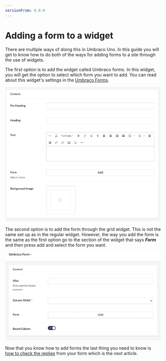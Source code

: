 ```yaml
---
versionFrom: 8.0.0
---
```


# Adding a form to a widget

There are multiple ways of doing this in Umbraco Uno. In this guide you will get to know how to do both of the ways for adding forms to a site through the use of widgets.

The first option is to add the widget called Umbraco forms. In this widget, you will get the option to select which form you want to add. You can read about this widget's settings in the [Umbraco Forms](../../Widgets/Umbraco-Form).

![Regular Umbraco Forms](images/Regular-form.png)

The second option is to add the form through the grid widget. This is not the same set up as in the regular widget. However, the way you add the form is the same as the first option go to the section of the widget that says ***Form*** and then press add and select the form you want.

![Grid Umbraco Forms](images/Grid-forms.png)

Now that you know how to add forms the last thing you need to know is [how to check the replies](../How-to-check-your-replies-from-forms) from your form which is the next article.

